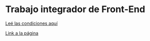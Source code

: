 # Trabajo integrador de Front-End
[Leé las condiciones aquí](https://cac2022c1-fullstackjava-22033.github.io/cac-integrador-front-2022c1/enunciado/enunciado.html)

[Link a la página](https://emiliolubo.github.io/cac-integrador-front-2022c1/)